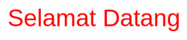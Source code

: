 <html>
  <head><title>selamat</title></had>
  <body>
<font face=Arial size=25 color=red>Selamat Datang</font>
      </body>
</html>

